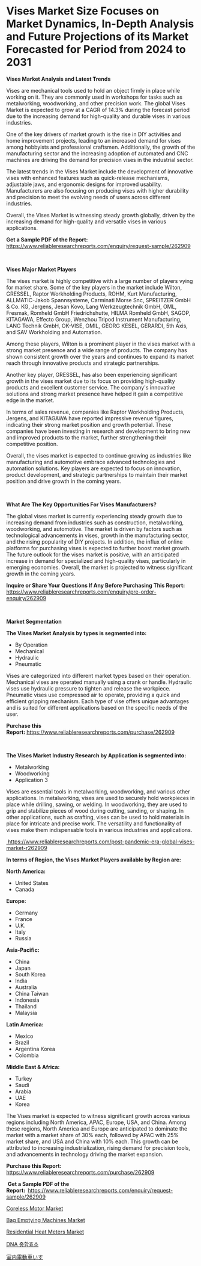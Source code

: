 <p><h1>Vises Market Size Focuses on Market Dynamics, In-Depth Analysis and Future Projections of its Market Forecasted for Period from 2024 to 2031</h1></p><p><strong>Vises Market Analysis and Latest Trends</strong></p>
<p><p>Vises are mechanical tools used to hold an object firmly in place while working on it. They are commonly used in workshops for tasks such as metalworking, woodworking, and other precision work. The global Vises Market is expected to grow at a CAGR of 14.3% during the forecast period due to the increasing demand for high-quality and durable vises in various industries.</p><p>One of the key drivers of market growth is the rise in DIY activities and home improvement projects, leading to an increased demand for vises among hobbyists and professional craftsmen. Additionally, the growth of the manufacturing sector and the increasing adoption of automated and CNC machines are driving the demand for precision vises in the industrial sector.</p><p>The latest trends in the Vises Market include the development of innovative vises with enhanced features such as quick-release mechanisms, adjustable jaws, and ergonomic designs for improved usability. Manufacturers are also focusing on producing vises with higher durability and precision to meet the evolving needs of users across different industries.</p><p>Overall, the Vises Market is witnessing steady growth globally, driven by the increasing demand for high-quality and versatile vises in various applications.</p></p>
<p><strong>Get a Sample PDF of the Report:&nbsp;</strong> <a href="https://www.reliableresearchreports.com/enquiry/request-sample/262909">https://www.reliableresearchreports.com/enquiry/request-sample/262909</a></p>
<p>&nbsp;</p>
<p><strong>Vises Major Market Players</strong></p>
<p><p>The vises market is highly competitive with a large number of players vying for market share. Some of the key players in the market include Wilton, GRESSEL, Raptor Workholding Products, ROHM, Kurt Manufacturing, ALLMATIC-Jakob Spannsysteme, Carminati Morse Snc, SPREITZER GmbH & Co. KG, Jergens, Jesan Kovo, Lang Werkzeugtechnik GmbH, OML, Fresmak, Romheld GmbH Friedrichshutte, HILMA Romheld GmbH, SAGOP, KITAGAWA, Effecto Group, Wenzhou Tripod Instrument Manufacturing, LANG Technik GmbH, OK-VISE, OMIL, GEORG KESEL, GERARDI, 5th Axis, and SAV Workholding and Automation.</p><p>Among these players, Wilton is a prominent player in the vises market with a strong market presence and a wide range of products. The company has shown consistent growth over the years and continues to expand its market reach through innovative products and strategic partnerships.</p><p>Another key player, GRESSEL, has also been experiencing significant growth in the vises market due to its focus on providing high-quality products and excellent customer service. The company's innovative solutions and strong market presence have helped it gain a competitive edge in the market.</p><p>In terms of sales revenue, companies like Raptor Workholding Products, Jergens, and KITAGAWA have reported impressive revenue figures, indicating their strong market position and growth potential. These companies have been investing in research and development to bring new and improved products to the market, further strengthening their competitive position.</p><p>Overall, the vises market is expected to continue growing as industries like manufacturing and automotive embrace advanced technologies and automation solutions. Key players are expected to focus on innovation, product development, and strategic partnerships to maintain their market position and drive growth in the coming years.</p></p>
<p>&nbsp;</p>
<p><strong>What Are The Key Opportunities For Vises Manufacturers?</strong></p>
<p><p>The global vises market is currently experiencing steady growth due to increasing demand from industries such as construction, metalworking, woodworking, and automotive. The market is driven by factors such as technological advancements in vises, growth in the manufacturing sector, and the rising popularity of DIY projects. In addition, the influx of online platforms for purchasing vises is expected to further boost market growth. The future outlook for the vises market is positive, with an anticipated increase in demand for specialized and high-quality vises, particularly in emerging economies. Overall, the market is projected to witness significant growth in the coming years.</p></p>
<p><strong>Inquire or Share Your Questions If Any Before Purchasing This Report:</strong> <a href="https://www.reliableresearchreports.com/enquiry/pre-order-enquiry/262909">https://www.reliableresearchreports.com/enquiry/pre-order-enquiry/262909</a></p>
<p>&nbsp;</p>
<p><strong>Market Segmentation</strong></p>
<p><strong>The Vises Market Analysis by types is segmented into:</strong></p>
<p><ul><li>By Operation</li><li>Mechanical</li><li>Hydraulic</li><li>Pneumatic</li></ul></p>
<p><p>Vises are categorized into different market types based on their operation. Mechanical vises are operated manually using a crank or handle. Hydraulic vises use hydraulic pressure to tighten and release the workpiece. Pneumatic vises use compressed air to operate, providing a quick and efficient gripping mechanism. Each type of vise offers unique advantages and is suited for different applications based on the specific needs of the user.</p></p>
<p><strong>Purchase this Report:&nbsp;</strong><a href="https://www.reliableresearchreports.com/purchase/262909">https://www.reliableresearchreports.com/purchase/262909</a></p>
<p>&nbsp;</p>
<p><strong>The Vises Market Industry Research by Application is segmented into:</strong></p>
<p><ul><li>Metalworking</li><li>Woodworking</li><li>Application 3</li></ul></p>
<p><p>Vises are essential tools in metalworking, woodworking, and various other applications. In metalworking, vises are used to securely hold workpieces in place while drilling, sawing, or welding. In woodworking, they are used to grip and stabilize pieces of wood during cutting, sanding, or shaping. In other applications, such as crafting, vises can be used to hold materials in place for intricate and precise work. The versatility and functionality of vises make them indispensable tools in various industries and applications.</p></p>
<p><a href="https://www.reliableresearchreports.com/post-pandemic-era-global-vises-market-r262909">&nbsp;https://www.reliableresearchreports.com/post-pandemic-era-global-vises-market-r262909</a></p>
<p><strong>In terms of Region, the Vises Market Players available by Region are:</strong></p>
<p>
    <p> <strong> North America: </strong>
        <ul>
            <li>United States</li>
            <li>Canada</li>
        </ul>
        </p> 
    <p> <strong> Europe: </strong>
        <ul>
            <li>Germany</li>
            <li>France</li>
            <li>U.K.</li>
            <li>Italy</li>
            <li>Russia</li>
        </ul>
        </p> 
    <p> <strong> Asia-Pacific: </strong>
        <ul>
            <li>China</li>
            <li>Japan</li>
            <li>South Korea</li>
            <li>India</li>
            <li>Australia</li>
            <li>China Taiwan</li>
            <li>Indonesia</li>
            <li>Thailand</li>
            <li>Malaysia</li>
        </ul>
        </p> 
    <p> <strong> Latin America: </strong>
        <ul>
            <li>Mexico</li>
            <li>Brazil</li>
            <li>Argentina Korea</li>
            <li>Colombia</li>
        </ul>
        </p> 
    <p> <strong> Middle East & Africa: </strong>
        <ul>
            <li>Turkey</li>
            <li>Saudi</li>
            <li>Arabia</li>
            <li>UAE</li>
            <li>Korea</li>
        </ul>
    </p>
    </p>
<p><p>The Vises market is expected to witness significant growth across various regions including North America, APAC, Europe, USA, and China. Among these regions, North America and Europe are anticipated to dominate the market with a market share of 30% each, followed by APAC with 25% market share, and USA and China with 10% each. This growth can be attributed to increasing industrialization, rising demand for precision tools, and advancements in technology driving the market expansion.</p></p>
<p><strong>Purchase this Report: </strong><a href="https://www.reliableresearchreports.com/purchase/262909">https://www.reliableresearchreports.com/purchase/262909</a></p>
<p>&nbsp;<strong>Get a Sample PDF of the Report:&nbsp;&nbsp;</strong><a href="https://www.reliableresearchreports.com/enquiry/request-sample/262909">https://www.reliableresearchreports.com/enquiry/request-sample/262909</a></p>
<p><strong></strong></p>
<p><p><a href="https://github.com/BryceTownsendr/Market-Research-Report-List-6/blob/main/coreless-motor-market.md">Coreless Motor Market</a></p><p><a href="https://github.com/juancolorado15/Market-Research-Report-List-4/blob/main/bag-emptying-machines-market.md">Bag Emptying Machines Market</a></p><p><a href="https://github.com/mahnoor2003/Market-Research-Report-List-5/blob/main/residential-heat-meters-market.md">Residential Heat Meters Market</a></p><p><a href="https://github.com/JosefaRice/Market-Research-Report-List-2/blob/main/200728069148.md">DNA 중합효소</a></p><p><a href="https://github.com/NikitaBruen/Market-Research-Report-List-2/blob/main/786992054197.md">室内電動車いす</a></p></p>